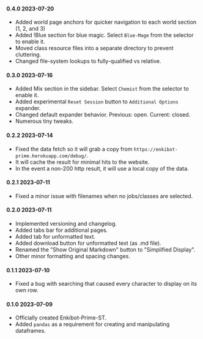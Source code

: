 #### 0.4.0 2023-07-20

- Added world page anchors for quicker navigation to each world section (1, 2, and 3)
- Added !Blue section for blue magic. Select `Blue-Mage` from the selector to enable it.
- Moved class resource files into a separate directory to prevent cluttering.
- Changed file-system lookups to fully-qualified vs relative.

#### 0.3.0 2023-07-16

- Added Mix section in the sidebar. Select `Chemist` from the selector to enable it.
- Added experimental `Reset Session` button to `Additional Options` expander. 
- Changed default expander behavior. Previous: open. Current: closed.
- Numerous tiny tweaks.

#### 0.2.2 2023-07-14

- Fixed the data fetch so it will grab a copy from `https://enkibot-prime.herokuapp.com/debug/`.
- It will cache the result for minimal hits to the website.
- In the event a non-200 http result, it will use a local copy of the data.

#### 0.2.1 2023-07-11

- Fixed a minor issue with filenames when no jobs/classes are selected.

#### 0.2.0 2023-07-11

- Implemented versioning and changelog.
- Added tabs bar for additional pages.
- Added tab for unformatted text.
- Added download button for unformatted text (as .md file).
- Renamed the "Show Original Markdown" button to "Simplified Display".
- Other minor formatting and spacing changes.

#### 0.1.1 2023-07-10

- Fixed a bug with searching that caused every character to display on its own row.

#### 0.1.0 2023-07-09

- Officially created Enkibot-Prime-ST.
- Added `pandas` as a requirement for creating and manipulating dataframes.

